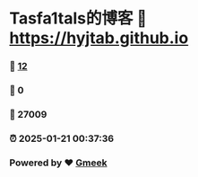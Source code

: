 # Tasfa1tals的博客 :link: https://hyjtab.github.io 
### :page_facing_up: [12](https://hyjtab.github.io/tag.html) 
### :speech_balloon: 0 
### :hibiscus: 27009 
### :alarm_clock: 2025-01-21 00:37:36 
### Powered by :heart: [Gmeek](https://github.com/Meekdai/Gmeek)
